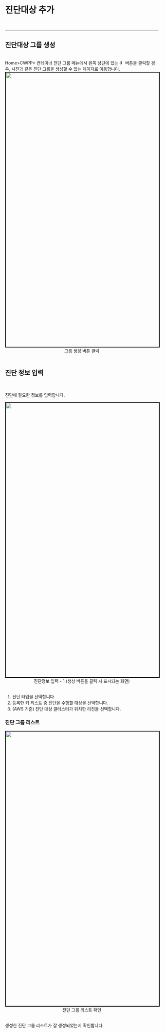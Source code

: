 # 진단대상 추가

<br>

---

## 진단대상 그룹 생성

<br>
Home>CWPP> 컨테이너 진단 그룹 메뉴에서 왼쪽 상단에 있는 <img src="/assets/images/button/생성버튼.png" alt="description" style="vertical-align:middle width:15px; height:15px;"> 버튼을 클릭할 경우, 사진과 같은 진단 그룹을 생성할 수 있는 페이지로 이동합니다.
<center>
    <img
        src="/assets/images/cwpp/진단그룹생성1.png"
        width="1600"
        height="900"
        style="border: 2px solid black;"
    />
    <figcaption>그룹 생성 버튼 클릭</figcaption>
</center>
<br>

## 진단 정보 입력

<br>

진단에 필요한 정보를 입력합니다.

<center>
    <img
        src="/assets/images/cwpp/진단그룹생성2.png"
        width="1600"
        height="900"
        style="border: 2px solid black;"
    />
    <figcaption>진단정보 입력 - 1 (생성 버튼을 클릭 시 표시되는 화면)</figcaption>
</center>
<br>

1. 진단 타입을 선택합니다.
2. 등록한 키 리스트 중 진단을 수행할 대상을 선택합니다.
3. (AWS 기준) 진단 대상 클러스터가 위치한 리전을 선택합니다.

### 진단 그룹 리스트

<center>
    <img
        src="/assets/images/cwpp/진단그룹리스트.png"
        width="1600"
        height="900"
        style="border: 2px solid black;"
    />
    <figcaption>진단 그룹 리스트 확인</figcaption>
</center>
<br>

생성한 진단 그룹 리스트가 잘 생성되었는지 확인합니다.
